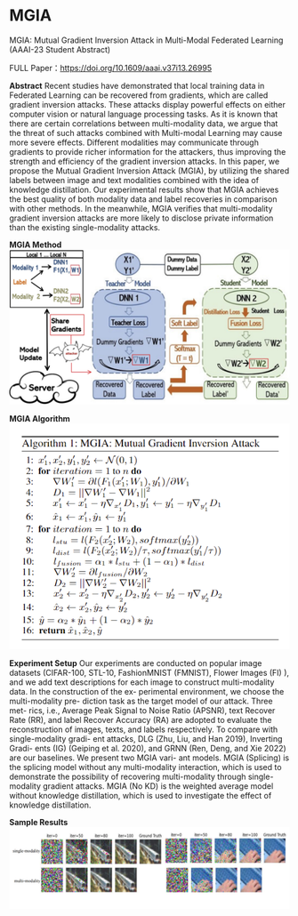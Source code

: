 # MGIA
MGIA: Mutual Gradient Inversion Attack in Multi-Modal Federated Learning (AAAI-23 Student Abstract)

FULL Paper：https://doi.org/10.1609/aaai.v37i13.26995

**Abstract**
Recent studies have demonstrated that local training data in Federated Learning can be recovered from gradients, which are called gradient inversion attacks. 
These attacks display powerful effects on either computer vision or natural language processing tasks. As it is known that there are certain correlations between multi-modality data, 
we argue that the threat of such attacks combined with Multi-modal Learning may cause more severe effects. 
Different modalities may communicate through gradients to provide richer information for the attackers, thus improving the strength and efficiency of the gradient inversion attacks. 
In this paper, we propose the Mutual Gradient Inversion Attack (MGIA), by utilizing the shared labels between image and text modalities combined with the idea of knowledge distillation. 
Our experimental results show that MGIA achieves the best quality of both modality data and label recoveries in comparison with other methods. 
In the meanwhile, MGIA verifies that multi-modality gradient inversion attacks are more likely to disclose private information than the existing single-modality attacks.

**MGIA Method**![img.png](img.png)

**MGIA Algorithm**![img_2.png](img_2.png)

**Experiment Setup**
Our experiments are conducted on popular image datasets
(CIFAR-100, STL-10, FashionMNIST (FMNIST), Flower
Images (FI) ), and we add text descriptions for each image to
construct multi-modality data. In the construction of the ex-
perimental environment, we choose the multi-modality pre-
diction task as the target model of our attack. Three met-
rics, i.e., Average Peak Signal to Noise Ratio (APSNR), text
Recover Rate (RR), and label Recover Accuracy (RA) are
adopted to evaluate the reconstruction of images, texts, and
labels respectively. To compare with single-modality gradi-
ent attacks, DLG (Zhu, Liu, and Han 2019), Inverting Gradi-
ents (IG) (Geiping et al. 2020), and GRNN (Ren, Deng, and
Xie 2022) are our baselines. We present two MGIA vari-
ant models. MGIA (Splicing) is the splicing model without
any multi-modality interaction, which is used to demonstrate
the possibility of recovering multi-modality through single-
modality gradient attacks. MGIA (No KD) is the weighted
average model without knowledge distillation, which is used
to investigate the effect of knowledge distillation.

**Sample Results**
![img_1.png](img_1.png)